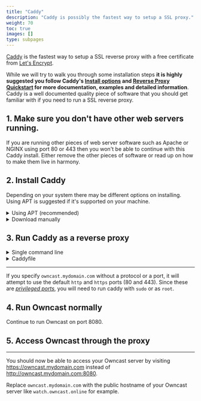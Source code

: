 ```yaml
---
title: "Caddy"
description: "Caddy is possibly the fastest way to setup a SSL proxy."
weight: 70
toc: true
images: []
type: subpages
---
```


[Caddy](https://caddyserver.com/) is the fastest way to setup a SSL reverse proxy with a free certificate from [Let's Encrypt](https://letsencrypt.org/).

While we will try to walk you through some installation steps **it is highly suggested you follow Caddy's [Install options](https://caddyserver.com/docs/install) and [Reverse Proxy Quickstart](https://caddyserver.com/docs/quick-starts/reverse-proxy) for more documentation, examples and detailed information**. Caddy is a well documented quality piece of software that you should get familiar with if you need to run a SSL reverse proxy.

## 1. Make sure you don't have other web servers running.

If you are running other pieces of web server software such as Apache or NGINX using port 80 or 443 then you won't be able to continue with this Caddy install. Either remove the other pieces of software or read up on how to make them live in harmony.

## 2. Install Caddy

Depending on your system there may be different options on installing. Using APT is suggested if it's supported on your machine.

<details>
  <summary>Using APT (recommended) </summary>
  
  Installing this package automatically starts and runs Caddy for you as a systemd service so it will automatically run Caddy each time you start your machine.
{{< highlight bash >}}
sudo apt install -y debian-keyring debian-archive-keyring apt-transport-https
curl -1sLf 'https://dl.cloudsmith.io/public/caddy/stable/gpg.key' | sudo tee /etc/apt/trusted.gpg.d/caddy-stable.asc
curl -1sLf 'https://dl.cloudsmith.io/public/caddy/stable/debian.deb.txt' | sudo tee /etc/apt/sources.list.d/caddy-stable.list
sudo apt update
sudo apt install caddy
{{</ highlight >}}

[Read the Caddy install steps for using apt](https://caddyserver.com/docs/install#debian-ubuntu-raspbian) for more details.

</details>

<details>
  <summary>Download manually</summary>
  
  1. [Visit the releases page](https://github.com/caddyserver/caddy/releases) and expand the "assets" section.
  1. Find the version for your platform and operating system.
  1. Unarchive the file: `tar -xvzf caddy_2.3.0_linux_amd64.tar.gz`
  1. You're likely to want to setup Caddy as a system service to auatomatically start in the background.  [Learn how to do this](https://caddyserver.com/docs/install#linux-service).
[Read the Caddy download page for more details.](https://caddyserver.com/docs/install#static-binaries)

</details>

## 3. Run Caddy as a reverse proxy

<details>
  <summary>Single command line</summary>

It offers automatic configuration of HTTPS with a single command.

{{< btn-copy text="caddy reverse-proxy --from owncast.mydomain.com --to 127.0.0.1:8080" >}}
{{< highlight bash >}}
caddy reverse-proxy --from owncast.mydomain.com --to 127.0.0.1:8080
{{</ highlight >}}

Replace `owncast.mydomain.com` with the public hostname of your Owncast server like `watch.owncast.online` for example.

[Read the Caddy reverse proxy documentation for more details.](https://caddyserver.com/docs/quick-starts/reverse-proxy)

</details>

<details>
  <summary>Caddyfile</summary>
  
  The [Caddyfile](https://caddyserver.com/docs/caddyfile) is Caddy's config file.

Add to your Caddyfile:

{{< highlight caddyfile >}}
owncast.mydomain.com {
encode gzip
reverse_proxy 127.0.0.1:8080
tls webmaster@mydomain.com
}
{{</ highlight >}}

Replace `owncast.mydomain.com` with the public hostname of your Owncast server like `watch.owncast.online` for example.

</details>

---

If you specify `owncast.mydomain.com` without a protocol or a port, it will attempt to use the default `http` and `https` ports (80 and 443). Since these are [_privileged ports_](https://www.w3.org/Daemon/User/Installation/PrivilegedPorts.html#:~:text=Priviliged%20ports,has%20put%20up%20for%20you.), you will need to run caddy with `sudo` or as `root`.

## 4. Run Owncast normally

Continue to run Owncast on port 8080.

## 5. Access Owncast through the proxy

---

You should now be able to access your Owncast server by visiting https://owncast.mydomain.com instead of http://owncast.mydomain.com:8080.

Replace `owncast.mydomain.com` with the public hostname of your Owncast server like `watch.owncast.online` for example.
